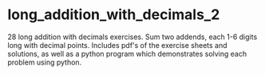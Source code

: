 # long_addition_with_decimals_2
28 long addition with decimals exercises. Sum two addends, each 1-6 digits long with decimal points. Includes pdf's of the exercise sheets and solutions, as well as a python program which demonstrates solving each problem using python. 
